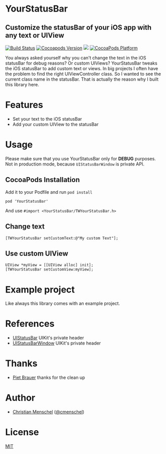 # YourStatusBar
## Customize the statusBar of your iOS app with any text or UIView
[![Build Status](https://api.travis-ci.org/tapwork/YourStatusBar.svg?style=flat)](https://travis-ci.org/tapwork/YourStatusBar)
[![Cocoapods Version](http://img.shields.io/cocoapods/v/YourStatusBar.svg?style=flat)](https://github.com/tapwork/YourStatusBar/blob/master/YourStatusBar.podspec)
[![](http://img.shields.io/cocoapods/l/YourStatusBar.svg?style=flat)](https://github.com/tapwork/YourStatusBar/blob/master/LICENSE.md)
[![CocoaPods Platform](http://img.shields.io/cocoapods/p/YourStatusBar.svg?style=flat)]()

You always asked yourself why you can't change the text in the iOS statusBar for debug reasons? Or custom UIViews? YourStatusBar tweaks the iOS statusBar to add custom text or views. 
In big projects I often have the problem to find the right UIViewController class. So I wanted to see the current class name in the statusBar. That is actually the reason why I built this library here. 

# Features
* Set your text to the iOS statusBar
* Add your custom UIView to the statusBar

# Usage
Please make sure that you use YourStatusBar only for **DEBUG** purposes. Not in production mode, because  `UIStatusBarWindow` is private API.

## CocoaPods Installation
Add it to your Podfile and run `pod install`
```
pod 'YourStatusBar'
```
And use `#import <YourStatusBar/TWYourStatusBar.h>`

## Change text
```
[TWYourStatusBar setCustomText:@"My custom Text"];
```

## Use custom UIView
```
UIView *myView = [[UIView alloc] init];
[TWYourStatusBar setCustomView:myView];
```

# Example project
Like always this library comes with an example project.

# References
* [UIStatusBar](https://github.com/nst/iOS-Runtime-Headers/blob/master/Frameworks/UIKit.framework/UIStatusBar.h) UIKit's private header
* [UIStatusBarWindow](https://github.com/nst/iOS-Runtime-Headers/blob/master/Frameworks/UIKit.framework/UIStatusBarWindow.h) UIKit's private header

# Thanks
* [Piet Brauer](https://twitter.com/pietbrauer) thanks for the clean up

# Author
* [Christian Menschel](http://github.com/tapwork) ([@cmenschel](https://twitter.com/cmenschel))

# License
[MIT](LICENSE.md)
